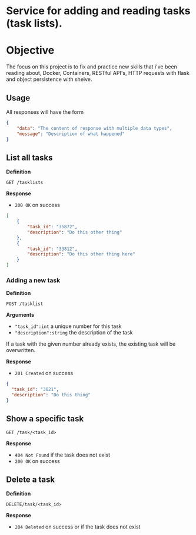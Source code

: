 # Service for adding and reading tasks (task lists).

# Objective

The focus on this project is to fix and practice new skills that i've been reading about, Docker, Containers, RESTful API's, HTTP requests with flask and object persistence with shelve.

## Usage

All responses will have the form

``` json
{
    "data": "The content of response with multiple data types",
    "message": "Description of what happened" 
}
```

## List all tasks

**Definition**

`GET /tasklists`

**Response**

- `200 OK` on success
``` json
[
    {
        "task_id": "35872",
        "description": "Do this other thing"
    },
    {
        "task_id": "33812",
        "description": "Do this other thing here" 
    }
]
```

### Adding a new task

**Definition**

`POST /tasklist`

**Arguments**

- `"task_id":int` a unique number for this task
- `"description":string` the description of the task

If a task with the given number already exists, the existing task will be overwritten.

**Response**
- `201 Created` on success
``` json
{
  "task_id": "3021",
  "description": "Do this thing"
}
```

## Show a specific task
`GET /task/<task_id>`

**Response**

- `404 Not Found` if the task does not exist
- `200 OK` on success

## Delete a task

**Definition**

`DELETE/task/<task_id>`

**Response**

- `204 Deleted` on success or if the task does not exist
